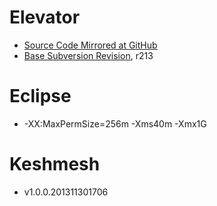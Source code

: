 # Elevator

- [Source Code Mirrored at
  GitHub](https://github.com/reprogrammer/keshmesh-elevator/tree/keshmesh)
- [Base Subversion Revision](http://pjbench.googlecode.com/svn/trunk/elevator), r213

# Eclipse

- -XX:MaxPermSize=256m -Xms40m -Xmx1G

# Keshmesh

- v1.0.0.201311301706

